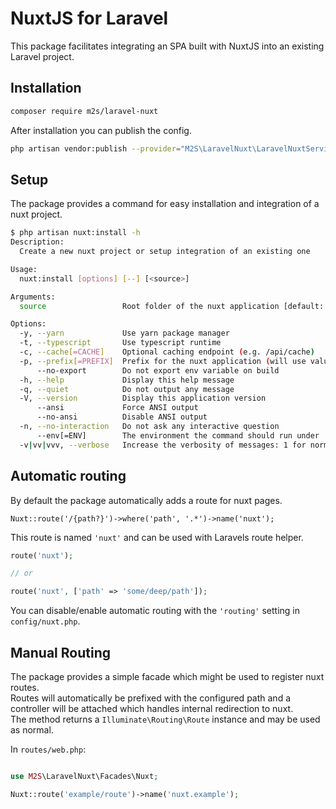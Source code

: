 # NuxtJS for Laravel

This package facilitates integrating an SPA built with NuxtJS into an existing Laravel project.

## Installation

```sh
composer require m2s/laravel-nuxt
```

After installation you can publish the config.

```sh
php artisan vendor:publish --provider="M2S\LaravelNuxt\LaravelNuxtServiceProvider"
```

## Setup

The package provides a command for easy installation and integration of a nuxt project.

```sh
$ php artisan nuxt:install -h
Description:
  Create a new nuxt project or setup integration of an existing one

Usage:
  nuxt:install [options] [--] [<source>]

Arguments:
  source                 Root folder of the nuxt application [default: "resources/nuxt"]

Options:
  -y, --yarn             Use yarn package manager
  -t, --typescript       Use typescript runtime
  -c, --cache[=CACHE]    Optional caching endpoint (e.g. /api/cache)
  -p, --prefix[=PREFIX]  Prefix for the nuxt application (will use value from `config('nuxt.prefix')` if omitted)
      --no-export        Do not export env variable on build
  -h, --help             Display this help message
  -q, --quiet            Do not output any message
  -V, --version          Display this application version
      --ansi             Force ANSI output
      --no-ansi          Disable ANSI output
  -n, --no-interaction   Do not ask any interactive question
      --env[=ENV]        The environment the command should run under
  -v|vv|vvv, --verbose   Increase the verbosity of messages: 1 for normal output, 2 for more verbose output and 3 for debug
```

## Automatic routing

By default the package automatically adds a route for nuxt pages.

`Nuxt::route('/{path?}')->where('path', '.*')->name('nuxt');`

This route is named `'nuxt'` and can be used with Laravels route helper.

```php
route('nuxt');

// or

route('nuxt', ['path' => 'some/deep/path']);
```

You can disable/enable automatic routing with the `'routing'` setting in `config/nuxt.php`.

## Manual Routing

The package provides a simple facade which might be used to register nuxt routes.  
Routes will automatically be prefixed with the configured path and a controller will be attached which handles internal redirection to nuxt.  
The method returns a `Illuminate\Routing\Route` instance and may be used as normal.

In `routes/web.php`:

```php

use M2S\LaravelNuxt\Facades\Nuxt;

Nuxt::route('example/route')->name('nuxt.example');
```
